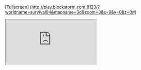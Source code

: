 [Fullscreen] (http://play.blockstorm.com:8123/?worldname=survival04&mapname=3d&zoom=3&x=0&y=0&z=0#)

<iframe id="map" src="http://play.blockstorm.com:8123/?worldname=survival04&mapname=flat&zoom=3&x=0&y=0&z=0">


